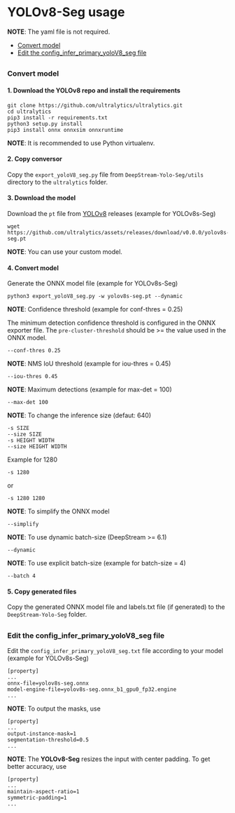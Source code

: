 # YOLOv8-Seg usage

**NOTE**: The yaml file is not required.

* [Convert model](#convert-model)
* [Edit the config_infer_primary_yoloV8_seg file](#edit-the-config_infer_primary_yolov8_seg-file)

##

### Convert model

#### 1. Download the YOLOv8 repo and install the requirements

```
git clone https://github.com/ultralytics/ultralytics.git
cd ultralytics
pip3 install -r requirements.txt
python3 setup.py install
pip3 install onnx onnxsim onnxruntime
```

**NOTE**: It is recommended to use Python virtualenv.

#### 2. Copy conversor

Copy the `export_yoloV8_seg.py` file from `DeepStream-Yolo-Seg/utils` directory to the `ultralytics` folder.

#### 3. Download the model

Download the `pt` file from [YOLOv8](https://github.com/ultralytics/assets/releases/) releases (example for YOLOv8s-Seg)

```
wget https://github.com/ultralytics/assets/releases/download/v0.0.0/yolov8s-seg.pt
```

**NOTE**: You can use your custom model.

#### 4. Convert model

Generate the ONNX model file (example for YOLOv8s-Seg)

```
python3 export_yoloV8_seg.py -w yolov8s-seg.pt --dynamic
```

**NOTE**: Confidence threshold (example for conf-thres = 0.25)

The minimum detection confidence threshold is configured in the ONNX exporter file. The `pre-cluster-threshold` should be >= the value used in the ONNX model.

```
--conf-thres 0.25
```

**NOTE**: NMS IoU threshold (example for iou-thres = 0.45)

```
--iou-thres 0.45
```

**NOTE**: Maximum detections (example for max-det = 100)

```
--max-det 100
```

**NOTE**: To change the inference size (defaut: 640)

```
-s SIZE
--size SIZE
-s HEIGHT WIDTH
--size HEIGHT WIDTH
```

Example for 1280

```
-s 1280
```

or

```
-s 1280 1280
```

**NOTE**: To simplify the ONNX model

```
--simplify
```

**NOTE**: To use dynamic batch-size (DeepStream >= 6.1)

```
--dynamic
```

**NOTE**: To use explicit batch-size (example for batch-size = 4)

```
--batch 4
```

#### 5. Copy generated files

Copy the generated ONNX model file and labels.txt file (if generated) to the `DeepStream-Yolo-Seg` folder.

##

### Edit the config_infer_primary_yoloV8_seg file

Edit the `config_infer_primary_yoloV8_seg.txt` file according to your model (example for YOLOv8s-Seg)

```
[property]
...
onnx-file=yolov8s-seg.onnx
model-engine-file=yolov8s-seg.onnx_b1_gpu0_fp32.engine
...
```

**NOTE**: To output the masks, use

```
[property]
...
output-instance-mask=1
segmentation-threshold=0.5
...
```

**NOTE**: The **YOLOv8-Seg** resizes the input with center padding. To get better accuracy, use

```
[property]
...
maintain-aspect-ratio=1
symmetric-padding=1
...
```
